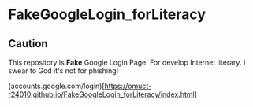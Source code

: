 # FakeGoogleLogin_forLiteracy

## Caution

This repository is **Fake** Google Login Page.
For develop Internet literary.
I swear to God it's not for phishing!

(accounts.google.com/login)[https://omuct-r24010.github.io/FakeGoogleLogin_forLiteracy/index.html]
